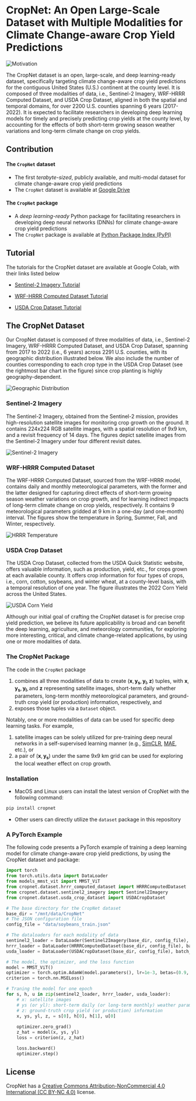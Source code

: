 # CropNet: An Open Large-Scale Dataset with Multiple Modalities for Climate Change-aware Crop Yield Predictions

![Motivation](images/dataset-motivation.png)



The CropNet dataset is an open, large-scale, and deep learning-ready dataset, specifically targeting climate change-aware crop yield predictions for the contiguous United States (U.S.) continent at the county level. It is composed of three modalities of data, i.e., Sentinel-2 Imagery, WRF-HRRR Computed Dataset, and USDA Crop Dataset, aligned in both the spatial and temporal domains, for over 2200 U.S. counties spanning 6 years (2017-2022). It is expected to facilitate researchers in developing deep learning models for timely and precisely predicting crop yields at the county level, by accounting for the effects of both short-term growing season weather variations and long-term climate change on crop yields.



## Contribution

#### The `CropNet` dataset

- The first *terabyte-sized*, publicly available, and multi-modal dataset for climate change-aware crop yield predictions
- The `CropNet` dataset is available at [Google Drive](https://drive.google.com/drive/folders/1Js98GAxf1LeAUTxP1JMZZIrKvyJStDgz)

#### The `CropNet` package 

- A *deep learning-ready* Python package for facilitating researchers in developing deep neural networks (DNNs) for climate change-aware crop yield predictions
- The `CropNet` package is available at [Python Package Index (PyPI)](https://pypi.org/project/cropnet/)



## Tutorial

The tutorials for the CropNet dataset are available at Google Colab, with their links listed below

- [Sentinel-2 Imagery Tutorial](https://colab.research.google.com/drive/1Tj69JdhO7aX8ks-4UWYvHrFm9GB1PNCd?usp=sharing)
- [WRF-HRRR Computed Dataset Tutorial](https://colab.research.google.com/drive/14l-JSNHtelawNu3kVG_ukTd2WUJpaZEc?usp=sharing)

- [USDA Crop Dataset Tutorial](https://colab.research.google.com/drive/1U-vFoRyLSb2l2Q67LeGbkUKTeRaHDkkK?usp=sharing)



## The CropNet Dataset

0ur CropNet dataset is composed of three modalities of data, i.e., Sentinel-2 Imagery, WRF-HRRR Computed Dataset, and USDA Crop Dataset, spanning from 2017 to 2022 (i.e., 6 years) across 2291 U.S. counties, with its geographic distribution illustrated below. We also include the number of counties corresponding to each crop type in the USDA Crop Dataset (see the rightmost bar chart in the figure) since crop planting is highly geography-dependent.

![Geographic Distribution](images/dataset-geo-overview-violet-pastel.png)



### Sentinel-2 Imagery

The Sentinel-2 Imagery, obtained from the Sentinel-2 mission, provides high-resolution satellite images for monitoring crop growth on the ground. It contains 224x224 RGB satellite images, with a spatial resolution of 9x9 km, and a revisit frequency of 14 days. The figures depict satellite images from the Sentinel-2 Imagery under four different revisit dates.

![Sentinel-2 Imagery](images/dataset-Sentinel-2-Imagery.png)



### WRF-HRRR Computed Dataset

The WRF-HRRR Computed Dataset, sourced from the WRF-HRRR model, contains daily and monthly meteorological parameters, with the former and the latter designed for capturing direct effects of short-term growing season weather variations on crop growth, and for learning indirect impacts of long-term climate change on crop yields, respectively. It contains 9 meteorological parameters gridded at 9 km in a one-day (and one-month) interval. The figures show the temperature in Spring, Summer, Fall, and Winter, respectively.

![HRRR Temperature](images/dataset-HRRR-temperature.png)



### USDA Crop Dataset

The USDA Crop Dataset, collected from the USDA Quick Statistic website, offers valuable information, such as production, yield, etc., for crops grown at each available county. It offers crop information for four types of crops, i.e., corn, cotton, soybeans, and winter wheat,  at a county-level basis, with a temporal resolution of one year. The figure illustrates the 2022 Corn Yield across the United States.

![USDA Corn Yield](images/dataset-corn-yield.png)



Although our initial goal of crafting the CropNet dataset is for precise crop yield prediction, we believe its future applicability is broad and can benefit the deep learning, agriculture, and meteorology communities, for exploring more interesting, critical, and climate change-related applications, by using one or more modalities of data.



### The CropNet Package

The code in the `CropNet` package

1. combines all three modalities of data to create $(\mathbf{x}, \mathbf{y_{s}}, \mathbf{y_{l}}, \mathbf{z})$ tuples, with $\mathbf{x}, \mathbf{y_{s}}, \mathbf{y_{l}}, \text{and}~ \mathbf{z}$ representing satellite images, short-term daily whether parameters, long-term monthly meteorological parameters, and ground-truth crop yield (or production) information, respectively, and
2. exposes those tuples via a `Dataset` object.

Notably, one or more modalities of data can be used for specific deep learning tasks. For example,

1. satellite images can be solely utilized for pre-training deep neural networks in a self-supervised learning manner (e.g., [SimCLR](https://arxiv.org/pdf/2002.05709.pdf), [MAE](https://arxiv.org/pdf/2111.06377.pdf), etc.), or
2. a pair of $(\mathbf{x}, \mathbf{y_{s}})$ under the same 9x9 km grid can be used for exploring the local weather effect on crop growth.



### Installation

- MacOS and Linux users can install the latest version of CropNet with the following command:

```sh
pip install cropnet
```

- Other users can directly utilize the `dataset` package in this repository

  

### A PyTorch Example

The following code presents a PyTorch example of training a deep learning model for climate change-aware crop yield predictions, by using the CropNet dataset and package:

```python
import torch
from torch.utils.data import DataLoader
from models_mmst_vit import MMST_ViT
from cropnet.dataset.hrrr_computed_dataset import HRRRComputedDataset
from cropnet.dataset.sentinel2_imagery import Sentinel2Imagery
from cropnet.dataset.usda_crop_dataset import USDACropDataset

# The base directory for the CropNet dataset
base_dir = "/mnt/data/CropNet"
# The JSON configuration file
config_file = "data/soybeans_train.json"

# The dataloaders for each modality of data
sentinel2_loader = DataLoader(Sentinel2Imagery(base_dir, config_file), batch_size=1)
hrrr_loader = DataLoader(HRRRComputedDataset(base_dir, config_file), batch_size=1)
usda_loader = DataLoader(USDACropDataset(base_dir, config_file), batch_size=1)

# The model, the optimizer, and the loss function
model = MMST_ViT()
optimizer = torch.optim.AdamW(model.parameters(), lr=1e-3, betas=(0.9, 0.999))
criterion = torch.nn.MSELoss()

# Traning the model for one epoch
for s, h, u in zip(sentinel2_loader, hrrr_loader, usda_loader):
    # x: satellite images
    # ys (or yl): short-term daily (or long-term monthly) weather parameters
    # z: ground-truth crop yield (or production) information
    x, ys, yl, z, = s[0], h[0], h[1], u[0]
    
    optimizer.zero_grad()
    z_hat = model(x, ys, yl)
    loss = criterion(z, z_hat)

    loss.backward()
    optimizer.step()
```



## License

CropNet has a [Creative Commons Attribution-NonCommercial 4.0 International (CC BY-NC 4.0)](https://creativecommons.org/licenses/by-nc/4.0/) license.
